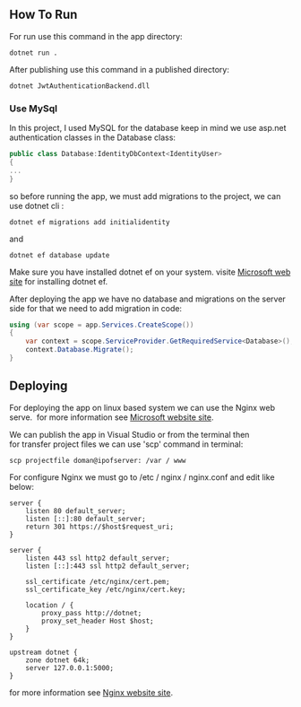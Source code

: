 <h2>How To Run</h2>
For run use this command in the app directory: 

```
dotnet run .
```

After publishing use this command in a published directory:

```
dotnet JwtAuthenticationBackend.dll
```

<h3>Use MySql</h3>
In this project, I used MySQL for the database
keep in mind we use asp.net authentication classes in the Database class:

```c#
public class Database:IdentityDbContext<IdentityUser>
{
...
}
```

so before running the app, we must add migrations to the project, we can use dotnet cli :

```
dotnet ef migrations add initialidentity
```
and
```
dotnet ef database update
```

Make sure you have installed dotnet ef on your system.
visite [Microsoft web site](https://learn.microsoft.com/en-us/ef/core/cli/dotnet) for installing dotnet ef.

After deploying the app we have no database and migrations on the server side for that we need to add migration in code:  

```c#
using (var scope = app.Services.CreateScope())
{
    var context = scope.ServiceProvider.GetRequiredService<Database>();
    context.Database.Migrate();
}
```

<h2>Deploying</h2>

For deploying the app on linux based system we can use the Nginx web serve. 
for more information see [Microsoft website site](https://learn.microsoft.com/en-us/aspnet/core/host-and-deploy/linux-nginx?view=aspnetcore-8.0&tabs=linux-ubuntu).

We can publish the app in Visual Studio or from the terminal then for transfer project files we can use 'scp' command in terminal:

```
scp projectfile doman@ipofserver: /var / www
```

For configure Nginx we must go to /etc / nginx / nginx.conf and edit like below:

```
server {
    listen 80 default_server;
    listen [::]:80 default_server;
    return 301 https://$host$request_uri;
}

server {
    listen 443 ssl http2 default_server;
    listen [::]:443 ssl http2 default_server;

    ssl_certificate /etc/nginx/cert.pem;
    ssl_certificate_key /etc/nginx/cert.key;

    location / {
        proxy_pass http://dotnet;
        proxy_set_header Host $host;
    }
}

upstream dotnet {
    zone dotnet 64k;
    server 127.0.0.1:5000;
}
```

for more information see [Nginx website site](https://www.nginx.com/blog/tutorial-proxy-net-core-kestrel-nginx-plus/). 




